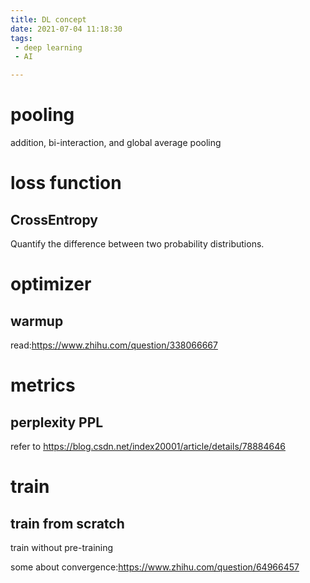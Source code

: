 ```yaml
---
title: DL concept
date: 2021-07-04 11:18:30
tags:
 - deep learning
 - AI

---
```




<!--more-->

# 

# pooling

addition, bi-interaction, and global average pooling

# loss function

## CrossEntropy

Quantify the difference between two probability distributions.

# optimizer

## warmup

read:https://www.zhihu.com/question/338066667

# metrics

## perplexity PPL

refer to https://blog.csdn.net/index20001/article/details/78884646

# train

## train from scratch

train without pre-training

some about convergence:https://www.zhihu.com/question/64966457


